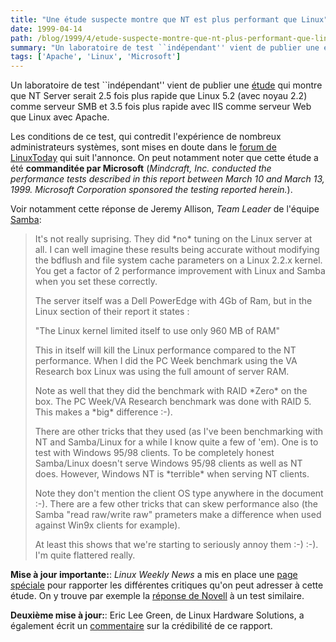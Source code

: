 ```yaml
---
title: "Une étude suspecte montre que NT est plus performant que Linux"
date: 1999-04-14
path: /blog/1999/4/etude-suspecte-montre-que-nt-plus-performant-que-linux
summary: "Un laboratoire de test ``indépendant'' vient de publier une étude qui montre que NT Server serait 2.5 fois plus rapide que Linux 5.2 (avec noyau 2.2) comme serveur SMB et 3.5 fois plus rapide avec IIS comme serveur Web que Linux avec Apache."
tags: ['Apache', 'Linux', 'Microsoft']
---
```


<P>
Un laboratoire de test ``indépendant'' vient de publier une
<A HREF="http://www.mindcraft.com/whitepapers/nts4rhlinux.html">étude</A>
qui montre que NT Server serait 2.5 fois plus rapide que Linux 5.2 (avec
noyau 2.2) comme serveur SMB et 3.5 fois plus rapide avec IIS comme
serveur Web que Linux avec Apache.
</P>

<P>
Les conditions de ce test, qui contredit l'expérience de
nombreux administrateurs systèmes, sont mises en doute dans le
<A HREF="http://linuxtoday.com/stories/4932_flat.html">forum de
LinuxToday</A> qui suit l'annonce. On peut notamment noter que cette
étude a été <B>commanditée par Microsoft</B> (<EM>Mindcraft, Inc.
conducted the performance tests described in this report between March
10 and March 13, 1999. Microsoft Corporation sponsored the testing
reported herein.</EM>).
</P>

<P>
Voir notamment cette réponse de Jeremy Allison, <EM>Team Leader</EM>
de l'équipe <A HREF="http://www.samba.org/">Samba</A>:
</P>

<BLOCKQUOTE>
<P>It's not really suprising. They did *no* tuning on the Linux server at all. I can well
imagine these results being accurate without modifying the bdflush and file system
cache parameters on a Linux 2.2.x kernel. You get a factor of 2 performance
improvement with Linux and Samba when you set these correctly.</P>

<P>The server itself was a Dell PowerEdge with 4Gb of Ram, but in the Linux section of their
report it states :</P>

<P>"The Linux kernel limited itself to use only 960 MB of RAM"</P>

<P>This in itself will kill the Linux performance compared to the NT performance. When I did
the PC Week benchmark using the VA Research box Linux was using the full amount
of server RAM.</P>

<P>Note as well that they did the benchmark with RAID *Zero* on the box. The PC
Week/VA Research benchmark was done with RAID 5. This makes a *big* difference
:-).</P>

<P>There are other tricks that they used (as I've been benchmarking with NT and
Samba/Linux for a while I know quite a few of 'em). One is to test with Windows 95/98
clients. To be completely honest Samba/Linux doesn't serve Windows 95/98 clients as
well as NT does. However, Windows NT is *terrible* when serving NT clients.</P>

<P>Note they don't mention the client OS type anywhere in the document :-). There are a
few other tricks that can skew performance also (the Samba "read raw/write raw"
prameters make a difference when used against Win9x clients for example).</P>

<P>At least this shows that we're starting to seriously annoy them :-) :-). I'm quite flattered
really.</P>

</BLOCKQUOTE>
<P>
<B>Mise à jour importante:</B>: <EM>Linux Weekly News</EM> a mis en place
une <A HREF="http://lwn.net/1999/features/MindCraft.phtml">page spéciale</A>
pour rapporter les différentes critiques qu'on peut adresser à cette
étude. On y trouve par exemple la <A HREF="http://www.novell.com/advantage/nw5/nw5-mindcraftcheck.html">réponse de Novell</A> à un test similaire.
</P>

<P>
<B>Deuxième mise à jour:</B>: Eric Lee Green,
de Linux Hardware Solutions, a également écrit un <A HREF="http://www.linux-hw.com/~eric/mindcraft.html">commentaire</A>
sur la crédibilité de ce rapport.
</P>


